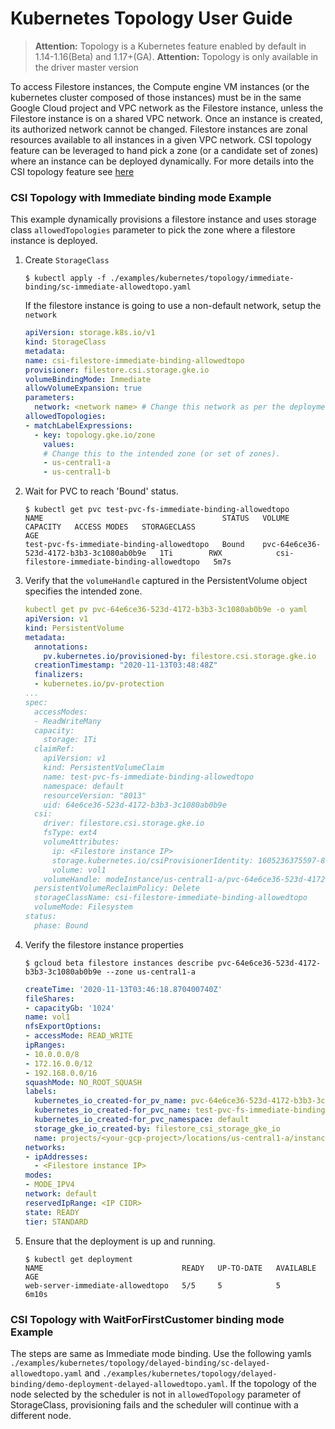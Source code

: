# Kubernetes Topology User Guide

>**Attention:** Topology is a Kubernetes feature enabled by default in 1.14-1.16(Beta) and 1.17+(GA).
>**Attention:** Topology is only available in the driver master version

To access Filestore instances, the Compute engine VM instances (or the kubernetes cluster composed of those instances) must be in the same Google Cloud project and VPC network as the Filestore instance, unless the Filestore instance is on a shared VPC network. Once an instance is created, its authorized network cannot be changed. Filestore instances are zonal resources available to all instances in a given VPC network. CSI topology feature can be leveraged to hand pick a zone (or a candidate set of zones) where an instance can be deployed dynamically. For more details into the CSI topology feature see [here](https://kubernetes-csi.github.io/docs/topology.html)

### CSI Topology with Immediate binding mode Example

This example dynamically provisions a filestore instance and uses storage class `allowedTopologies` parameter to pick the zone where a filestore instance is deployed.

1. Create `StorageClass`

    ```console
    $ kubectl apply -f ./examples/kubernetes/topology/immediate-binding/sc-immediate-allowedtopo.yaml
    ```
    If the filestore instance is going to use a non-default network, setup the `network`
    
    ```yaml
    apiVersion: storage.k8s.io/v1
    kind: StorageClass
    metadata:
    name: csi-filestore-immediate-binding-allowedtopo
    provisioner: filestore.csi.storage.gke.io
    volumeBindingMode: Immediate
    allowVolumeExpansion: true
    parameters:
      network: <network name> # Change this network as per the deployment
    allowedTopologies:
    - matchLabelExpressions:
      - key: topology.gke.io/zone
        values:
        # Change this to the intended zone (or set of zones).
        - us-central1-a
        - us-central1-b
    ```

2. Wait for PVC to reach 'Bound' status.
   ```console
   $ kubectl get pvc test-pvc-fs-immediate-binding-allowedtopo
   NAME                                        STATUS   VOLUME                                     CAPACITY   ACCESS MODES   STORAGECLASS                                  AGE
   test-pvc-fs-immediate-binding-allowedtopo   Bound    pvc-64e6ce36-523d-4172-b3b3-3c1080ab0b9e   1Ti        RWX            csi-filestore-immediate-binding-allowedtopo   5m7s
   ```

3. Verify that the `volumeHandle` captured in the PersistentVolume object specifies the intended zone.
    ```yaml
    kubectl get pv pvc-64e6ce36-523d-4172-b3b3-3c1080ab0b9e -o yaml
    apiVersion: v1
    kind: PersistentVolume
    metadata:
      annotations:
        pv.kubernetes.io/provisioned-by: filestore.csi.storage.gke.io
      creationTimestamp: "2020-11-13T03:48:48Z"
      finalizers:
      - kubernetes.io/pv-protection
    ...
    spec:
      accessModes:
      - ReadWriteMany
      capacity:
        storage: 1Ti
      claimRef:
        apiVersion: v1
        kind: PersistentVolumeClaim
        name: test-pvc-fs-immediate-binding-allowedtopo
        namespace: default
        resourceVersion: "8013"
        uid: 64e6ce36-523d-4172-b3b3-3c1080ab0b9e
      csi:
        driver: filestore.csi.storage.gke.io
        fsType: ext4
        volumeAttributes:
          ip: <Filestore instance IP>
          storage.kubernetes.io/csiProvisionerIdentity: 1605236375597-8081-filestore.csi.storage.gke.io
          volume: vol1
        volumeHandle: modeInstance/us-central1-a/pvc-64e6ce36-523d-4172-b3b3-3c1080ab0b9e/vol1
      persistentVolumeReclaimPolicy: Delete
      storageClassName: csi-filestore-immediate-binding-allowedtopo
      volumeMode: Filesystem
    status:
      phase: Bound
    ```
4. Verify the filestore instance properties

    ```console
    $ gcloud beta filestore instances describe pvc-64e6ce36-523d-4172-b3b3-3c1080ab0b9e --zone us-central1-a
    ```
    ```yaml
    createTime: '2020-11-13T03:46:18.870400740Z'
    fileShares:
    - capacityGb: '1024'
    name: vol1
    nfsExportOptions:
    - accessMode: READ_WRITE
    ipRanges:
    - 10.0.0.0/8
    - 172.16.0.0/12
    - 192.168.0.0/16
    squashMode: NO_ROOT_SQUASH
    labels:
      kubernetes_io_created-for_pv_name: pvc-64e6ce36-523d-4172-b3b3-3c1080ab0b9e
      kubernetes_io_created-for_pvc_name: test-pvc-fs-immediate-binding-allowedtopo
      kubernetes_io_created-for_pvc_namespace: default
      storage_gke_io_created-by: filestore_csi_storage_gke_io
      name: projects/<your-gcp-project>/locations/us-central1-a/instances/pvc-64e6ce36-523d-4172-b3b3-3c1080ab0b9e
    networks:
    - ipAddresses:
      - <Filestore instance IP>
    modes:
    - MODE_IPV4
    network: default
    reservedIpRange: <IP CIDR>
    state: READY
    tier: STANDARD
    ```

5. Ensure that the deployment is up and running.
   ```console
   $ kubectl get deployment
   NAME                               READY   UP-TO-DATE   AVAILABLE   AGE
   web-server-immediate-allowedtopo   5/5     5            5           6m10s
   ```

### CSI Topology with WaitForFirstCustomer binding mode Example

The steps are same as Immediate mode binding. Use the following yamls `./examples/kubernetes/topology/delayed-binding/sc-delayed-allowedtopo.yaml` and `./examples/kubernetes/topology/delayed-binding/demo-deployment-delayed-allowedtopo.yaml`.
If the topology of the node selected by the scheduler is not in `allowedTopology` parameter of StorageClass, provisioning fails
and the scheduler will continue with a different node.